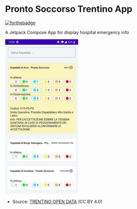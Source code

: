 # Pronto Soccorso Trentino App

[![forthebadge](https://forthebadge.com/images/badges/you-didnt-ask-for-this.svg)](https://forthebadge.com)

A Jetpack Compose App for display hospital emergency info

<img src="https://github.com/Xiryl/pronto-soccorso-trentino-app/blob/main/ot/app.jpg" height="500px"/>

- Source: [TRENTINO OPEN DATA](https://dati.trentino.it/) (CC BY 4.0) 
